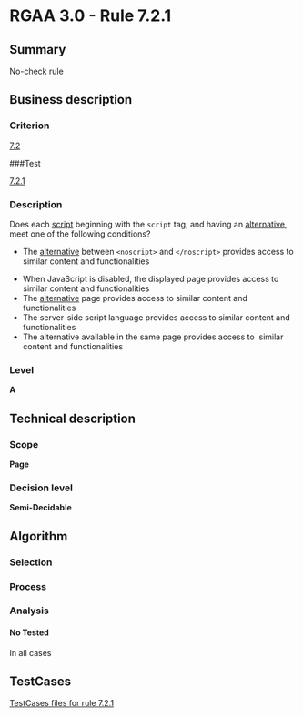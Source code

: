 # RGAA 3.0 -  Rule 7.2.1

## Summary

No-check rule

## Business description

### Criterion

[7.2](http://asqatasun.github.io/RGAA--3.0--EN/RGAA3.0_Criteria_English_version_v1.html#crit-7-2)

###Test

[7.2.1](http://asqatasun.github.io/RGAA--3.0--EN/RGAA3.0_Criteria_English_version_v1.html#test-7-2-1)

### Description
Does each <a href="http://asqatasun.github.io/RGAA--3.0--EN/RGAA3.0_Glossary_English_version_v1.html#mScript">script</a>
    beginning with the <code>script</code> tag, and having an <a href="http://asqatasun.github.io/RGAA--3.0--EN/RGAA3.0_Glossary_English_version_v1.html#mAltScript">alternative</a>,
    meet one of the following conditions?
    <ul><li> The <a href="http://asqatasun.github.io/RGAA--3.0--EN/RGAA3.0_Glossary_English_version_v1.html#mAltScript">alternative</a>
   between <code>&lt;noscript&gt;</code> and <code>&lt;/noscript&gt;</code>
   provides access to similar content and functionalities</li>
  <li> When JavaScript is disabled, the displayed page
   provides access to  similar content and functionalities</li>
  <li> The <a href="http://asqatasun.github.io/RGAA--3.0--EN/RGAA3.0_Glossary_English_version_v1.html#mAltScript">alternative</a>
   page provides access to similar content and
   functionalities</li>
  <li> The server-side script language provides access to
   similar content and functionalities</li>
  <li>The alternative
   available in the same page provides access to&nbsp;
   similar content and functionalities </li>
    </ul> 


### Level

**A**

## Technical description

### Scope

**Page**

### Decision level

**Semi-Decidable**

## Algorithm

### Selection

### Process

### Analysis

#### No Tested 

In all cases



##  TestCases 

[TestCases files for rule 7.2.1](https://gitlab.com/asqatasun/Asqatasun/-/tree/master/rules/rules-rgaa3.0/src/test/resources/testcases/rgaa30/Rgaa30Rule070201/) 


